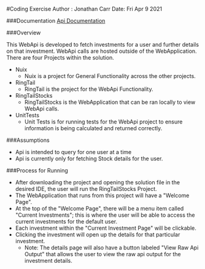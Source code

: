 #Coding Exercise
Author : Jonathan Carr
Date: Fri Apr 9 2021

###Documentation
[Api Documentation](https://documenter.getpostman.com/view/15262524/TzCTZke8)

###Overview

This WebApi is developed to fetch investments for a user and further details on that investment. WebApi calls are hosted outside of the WebApplication. There are four Projects within the solution.


- Nuix
  - Nuix is a project for General Functionality across the other projects.
- RingTail
  - RingTail is the project for the WebApi Functionality.
- RingTailStocks
  - RingTailStocks is the WebApplication that can be ran locally to view WebApi calls.
- UnitTests
  - Unit Tests is for running tests for the WebApi project to ensure information is being calculated and returned correctly.
 
###Assumptions
- Api is intended to query for one user at a time
- Api is currently only for fetching Stock details for the user.

###Process for Running

- After downloading the project and opening the solution file in the desired IDE, the user will run the RingTailStocks Project.
- The WebApplication that runs from this project will have a "Welcome Page".
- At the top of the "Welcome Page", there will be a menu item called "Current Investments"; this is where the user will be able to access the current investments for the default user.
- Each investment within the "Current Investment Page" will be clickable.
- Clicking the investment will open up the details for that particular investment. 
  - Note: The details page will also have a button labeled "View Raw Api Output" that allows the user to view the raw api output for the investment details.
